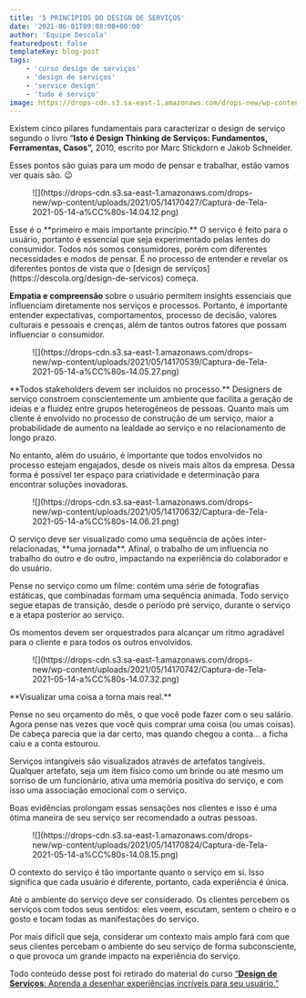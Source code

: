 ```yaml
---
title: '5 PRINCÍPIOS DO DESIGN DE SERVIÇOS'
date: '2021-06-01T09:08:00+00:00'
author: 'Equipe Descola'
featuredpost: false
templateKey: blog-post
tags:
    - 'curso design de serviços'
    - 'design de serviços'
    - 'service design'
    - 'tudo é serviço'
image: https://drops-cdn.s3.sa-east-1.amazonaws.com/drops-new/wp-content/uploads/2021/06/31192526/Isto-e%CC%81-Design-Thinking-de-Servic%CC%A7os-150x150.jpeg
---
```

Existem cinco pilares fundamentais para caracterizar o design de serviço segundo o livro “**Isto é Design Thinking de Serviços: Fundamentos, Ferramentas, Casos”,** 2010, escrito por Marc Stickdorn e Jakob Schneider.

  
Esses pontos são guias para um modo de pensar e trabalhar, estão vamos ver quais são. 😉

<figure class="wp-block-image size-large">![](https://drops-cdn.s3.sa-east-1.amazonaws.com/drops-new/wp-content/uploads/2021/05/14170427/Captura-de-Tela-2021-05-14-a%CC%80s-14.04.12.png)</figure>Esse é o **primeiro e mais importante princípio.** O serviço é feito para o usuário, portanto é essencial que seja experimentado pelas lentes do consumidor. Todos nós somos consumidores, porém com diferentes necessidades e modos de pensar. É no processo de entender e revelar os diferentes pontos de vista que o [design de serviços](https://descola.org/design-de-servicos) começa.

**Empatia e compreensão** sobre o usuário permitem insights essenciais que influenciam diretamente nos serviços e processos. Portanto, é importante entender expectativas, comportamentos, processo de decisão, valores culturais e pessoais e crenças, além de tantos outros fatores que possam influenciar o consumidor.

<figure class="wp-block-image size-large">![](https://drops-cdn.s3.sa-east-1.amazonaws.com/drops-new/wp-content/uploads/2021/05/14170539/Captura-de-Tela-2021-05-14-a%CC%80s-14.05.27.png)</figure>**Todos stakeholders devem ser incluídos no processo.** Designers de serviço constroem conscientemente um ambiente que facilita a geração de ideias e a fluidez entre grupos heterogêneos de pessoas. Quanto mais um cliente é envolvido no processo de construção de um serviço, maior a probabilidade de aumento na lealdade ao serviço e no relacionamento de longo prazo.

No entanto, além do usuário, é importante que todos envolvidos no processo estejam engajados, desde os níveis mais altos da empresa. Dessa forma é possível ter espaço para criatividade e determinação para encontrar soluções inovadoras.

<figure class="wp-block-image size-large">![](https://drops-cdn.s3.sa-east-1.amazonaws.com/drops-new/wp-content/uploads/2021/05/14170632/Captura-de-Tela-2021-05-14-a%CC%80s-14.06.21.png)</figure>O serviço deve ser visualizado como uma sequência de ações inter-relacionadas, **uma jornada**. Afinal, o trabalho de um influencia no trabalho do outro e do outro, impactando na experiência do colaborador e do usuário.

Pense no serviço como um filme: contém uma série de fotografias estáticas, que combinadas formam uma sequência animada. Todo serviço segue etapas de transição, desde o período pré serviço, durante o serviço e a etapa posterior ao serviço.

Os momentos devem ser orquestrados para alcançar um ritmo agradável para o cliente e para todos os outros envolvidos.

<figure class="wp-block-image size-large">![](https://drops-cdn.s3.sa-east-1.amazonaws.com/drops-new/wp-content/uploads/2021/05/14170742/Captura-de-Tela-2021-05-14-a%CC%80s-14.07.32.png)</figure>**Visualizar uma coisa a torna mais real.**

Pense no seu orçamento do mês, o que você pode fazer com o seu salário. Agora pense nas vezes que você quis comprar uma coisa (ou umas coisas). De cabeça parecia que ia dar certo, mas quando chegou a conta… a ficha caiu e a conta estourou.

Serviços intangíveis são visualizados através de artefatos tangíveis. Qualquer artefato, seja um item físico como um brinde ou até mesmo um sorriso de um funcionário, ativa uma memória positiva do serviço, e com isso uma associação emocional com o serviço.

Boas evidências prolongam essas sensações nos clientes e isso é uma ótima maneira de seu serviço ser recomendado a outras pessoas.

<figure class="wp-block-image size-large is-resized">![](https://drops-cdn.s3.sa-east-1.amazonaws.com/drops-new/wp-content/uploads/2021/05/14170824/Captura-de-Tela-2021-05-14-a%CC%80s-14.08.15.png)</figure>O contexto do serviço é tão importante quanto o serviço em si. Isso significa que cada usuário é diferente, portanto, cada experiência é única.

Até o ambiente do serviço deve ser considerado. Os clientes percebem os serviços com todos seus sentidos: eles veem, escutam, sentem o cheiro e o gosto e tocam todas as manifestações do serviço.

Por mais difícil que seja, considerar um contexto mais amplo fará com que seus clientes percebam o ambiente do seu serviço de forma subconsciente, o que provoca um grande impacto na experiência do serviço.

Todo conteúdo desse post foi retirado do material do curso [“**Design de Serviços**: Aprenda a desenhar experiências incríveis para seu usuário.”](https://descola.org/design-de-servicos)